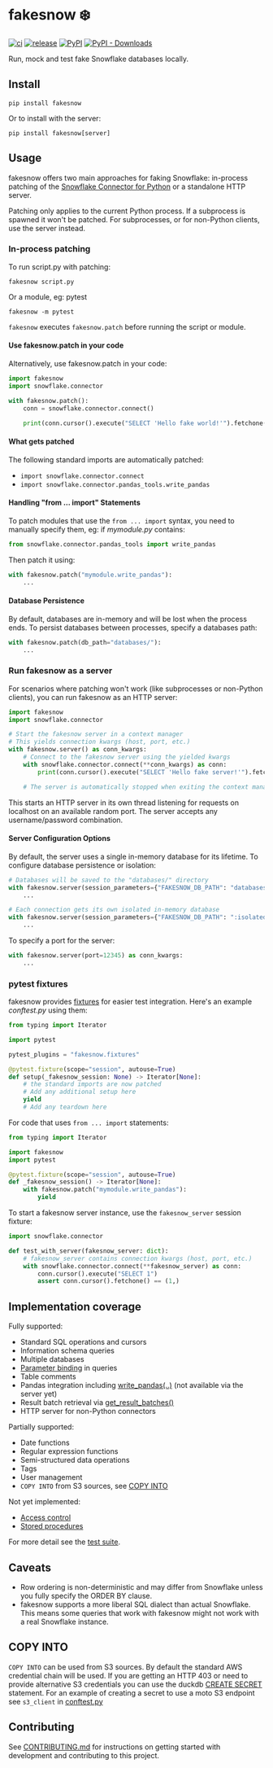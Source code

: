 # fakesnow ❄️

[![ci](https://github.com/tekumara/fakesnow/actions/workflows/ci.yml/badge.svg)](https://github.com/tekumara/fakesnow/actions/workflows/ci.yml)
[![release](https://github.com/tekumara/fakesnow/actions/workflows/release.yml/badge.svg)](https://github.com/tekumara/fakesnow/actions/workflows/release.yml)
[![PyPI](https://img.shields.io/pypi/v/fakesnow?color=violet)](https://pypi.org/project/fakesnow/)
[![PyPI - Downloads](https://img.shields.io/pypi/dm/fakesnow?color=violet)](https://pypi.org/project/fakesnow/)

Run, mock and test fake Snowflake databases locally.

## Install

```
pip install fakesnow
```

Or to install with the server:

```
pip install fakesnow[server]
```

## Usage

fakesnow offers two main approaches for faking Snowflake: in-process patching of the [Snowflake Connector for Python](https://docs.snowflake.com/en/user-guide/python-connector) or a standalone HTTP server.

Patching only applies to the current Python process. If a subprocess is spawned it won't be patched. For subprocesses, or for non-Python clients, use the server instead.

### In-process patching

To run script.py with patching:

```shell
fakesnow script.py
```

Or a module, eg: pytest

```shell
fakesnow -m pytest
```

`fakesnow` executes `fakesnow.patch` before running the script or module.

#### Use fakesnow.patch in your code

Alternatively, use fakesnow.patch in your code:

```python
import fakesnow
import snowflake.connector

with fakesnow.patch():
    conn = snowflake.connector.connect()

    print(conn.cursor().execute("SELECT 'Hello fake world!'").fetchone())
```

#### What gets patched

The following standard imports are automatically patched:

- `import snowflake.connector.connect`
- `import snowflake.connector.pandas_tools.write_pandas`

#### Handling "from ... import" Statements

To patch modules that use the `from ... import` syntax, you need to manually specify them, eg: if _mymodule.py_ contains:

```python
from snowflake.connector.pandas_tools import write_pandas
```

Then patch it using:

```python
with fakesnow.patch("mymodule.write_pandas"):
    ...
```

#### Database Persistence

By default, databases are in-memory and will be lost when the process ends. To persist databases between processes, specify a databases path:

```python
with fakesnow.patch(db_path="databases/"):
    ...
```

### Run fakesnow as a server

For scenarios where patching won't work (like subprocesses or non-Python clients), you can run fakesnow as an HTTP server:

```python
import fakesnow
import snowflake.connector

# Start the fakesnow server in a context manager
# This yields connection kwargs (host, port, etc.)
with fakesnow.server() as conn_kwargs:
    # Connect to the fakesnow server using the yielded kwargs
    with snowflake.connector.connect(**conn_kwargs) as conn:
        print(conn.cursor().execute("SELECT 'Hello fake server!'").fetchone())

    # The server is automatically stopped when exiting the context manager
```

This starts an HTTP server in its own thread listening for requests on localhost on an available random port.
The server accepts any username/password combination.

#### Server Configuration Options

By default, the server uses a single in-memory database for its lifetime. To configure database persistence or isolation:

```python
# Databases will be saved to the "databases/" directory
with fakesnow.server(session_parameters={"FAKESNOW_DB_PATH": "databases/"}):
    ...

# Each connection gets its own isolated in-memory database
with fakesnow.server(session_parameters={"FAKESNOW_DB_PATH": ":isolated:"}):
    ...
```

To specify a port for the server:

```python
with fakesnow.server(port=12345) as conn_kwargs:
    ...
```

### pytest fixtures

fakesnow provides [fixtures](fakesnow/fixtures.py) for easier test integration. Here's an example _conftest.py_ using them:

```python
from typing import Iterator

import pytest

pytest_plugins = "fakesnow.fixtures"

@pytest.fixture(scope="session", autouse=True)
def setup(_fakesnow_session: None) -> Iterator[None]:
    # the standard imports are now patched
    # Add any additional setup here
    yield
    # Add any teardown here
```

For code that uses `from ... import` statements:

```python
from typing import Iterator

import fakesnow
import pytest

@pytest.fixture(scope="session", autouse=True)
def _fakesnow_session() -> Iterator[None]:
    with fakesnow.patch("mymodule.write_pandas"):
        yield
```

To start a fakesnow server instance, use the `fakesnow_server` session fixture:

```python
import snowflake.connector

def test_with_server(fakesnow_server: dict):
    # fakesnow_server contains connection kwargs (host, port, etc.)
    with snowflake.connector.connect(**fakesnow_server) as conn:
        conn.cursor().execute("SELECT 1")
        assert conn.cursor().fetchone() == (1,)
```

## Implementation coverage

Fully supported:

- Standard SQL operations and cursors
- Information schema queries
- Multiple databases
- [Parameter binding](https://docs.snowflake.com/en/user-guide/python-connector-example#binding-data) in queries
- Table comments
- Pandas integration including [write_pandas(..)](https://docs.snowflake.com/en/user-guide/python-connector-api#write_pandas) (not available via the server yet)
- Result batch retrieval via [get_result_batches()](https://docs.snowflake.com/en/user-guide/python-connector-api#get_result_batches)
- HTTP server for non-Python connectors

Partially supported:

- Date functions
- Regular expression functions
- Semi-structured data operations
- Tags
- User management
- `COPY INTO` from S3 sources, see [COPY INTO](#copy-into)

Not yet implemented:

- [Access control](https://docs.snowflake.com/en/user-guide/security-access-control-overview)
- [Stored procedures](https://docs.snowflake.com/en/sql-reference/stored-procedures)

For more detail see the [test suite](tests/).

## Caveats

- Row ordering is non-deterministic and may differ from Snowflake unless you fully specify the ORDER BY clause.
- fakesnow supports a more liberal SQL dialect than actual Snowflake. This means some queries that work with fakesnow might not work with a real Snowflake instance.

## COPY INTO

`COPY INTO` can be used from S3 sources. By default the standard AWS credential chain will be used. If you are getting an HTTP 403 or need to provide alternative S3 credentials you can use the duckdb [CREATE SECRET](https://duckdb.org/docs/stable/extensions/httpfs/s3api) statement. For an example of creating a secret to use a moto S3 endpoint see `s3_client` in [conftest.py](tests/conftest.py#L80)

## Contributing

See [CONTRIBUTING.md](CONTRIBUTING.md) for instructions on getting started with development and contributing to this project.
